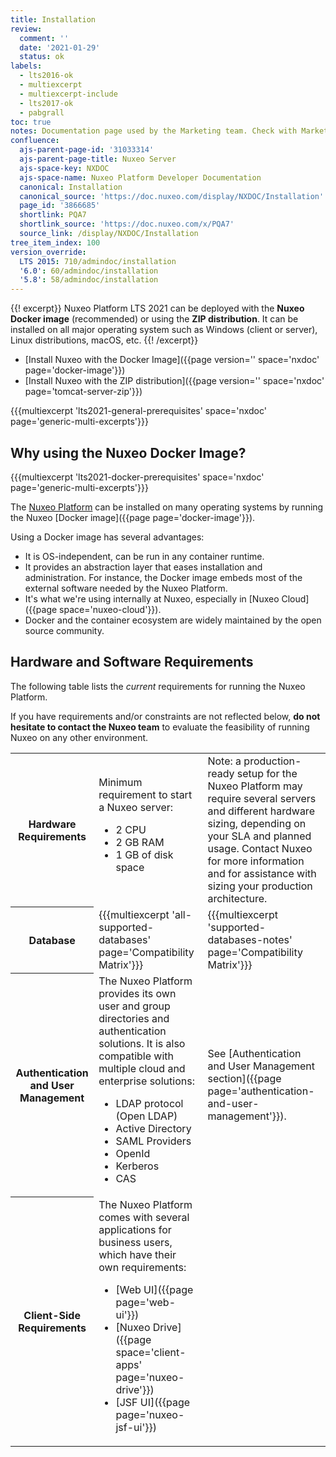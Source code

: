 ```yaml
---
title: Installation
review:
  comment: ''
  date: '2021-01-29'
  status: ok
labels:
  - lts2016-ok
  - multiexcerpt
  - multiexcerpt-include
  - lts2017-ok
  - pabgrall
toc: true
notes: Documentation page used by the Marketing team. Check with Marketing before deleting or moving.
confluence:
  ajs-parent-page-id: '31033314'
  ajs-parent-page-title: Nuxeo Server
  ajs-space-key: NXDOC
  ajs-space-name: Nuxeo Platform Developer Documentation
  canonical: Installation
  canonical_source: 'https://doc.nuxeo.com/display/NXDOC/Installation'
  page_id: '3866685'
  shortlink: PQA7
  shortlink_source: 'https://doc.nuxeo.com/x/PQA7'
  source_link: /display/NXDOC/Installation
tree_item_index: 100
version_override:
  LTS 2015: 710/admindoc/installation
  '6.0': 60/admindoc/installation
  '5.8': 58/admindoc/installation
---
```

{{! excerpt}}
Nuxeo Platform LTS 2021 can be deployed with the **Nuxeo Docker image** (recommended) or using the **ZIP distribution**. It can be installed on all major operating system such as Windows (client or server), Linux distributions, macOS, etc.
{{! /excerpt}}

- [Install Nuxeo with the Docker Image]({{page version='' space='nxdoc' page='docker-image'}})
- [Install Nuxeo with the ZIP distribution]({{page version='' space='nxdoc' page='tomcat-server-zip'}})

{{{multiexcerpt 'lts2021-general-prerequisites' space='nxdoc' page='generic-multi-excerpts'}}}

## Why using the Nuxeo Docker Image?

{{{multiexcerpt 'lts2021-docker-prerequisites' space='nxdoc' page='generic-multi-excerpts'}}}

The [Nuxeo Platform](https://www.nuxeo.com/content-services-platform/) can be installed on many operating systems by running the Nuxeo [Docker image]({{page page='docker-image'}}).

Using a Docker image has several advantages:

- It is OS-independent, can be run in any container runtime.
- It provides an abstraction layer that eases installation and administration. For instance, the Docker image embeds most of the external software needed by the Nuxeo Platform.
- It's what we're using internally at Nuxeo, especially in [Nuxeo Cloud]({{page space='nuxeo-cloud'}}).
- Docker and the container ecosystem are widely maintained by the open source community.

## Hardware and Software Requirements

The following table lists the _current_ requirements for running the Nuxeo Platform.

If you have requirements and/or constraints are not reflected below, **do not hesitate to contact the Nuxeo team** to evaluate the feasibility of running Nuxeo on any other environment.

<div class="table-scroll">
  <table class="hover">
    <tbody>
      <tr>
        <th colspan="1">Hardware Requirements</th>
          <td colspan="1">Minimum requirement to start a Nuxeo server:
          <ul>
            <li>2 CPU</li>
            <li>2&nbsp;GB RAM</li>
             <li>1&nbsp;GB of disk space</li>
          </ul>
        </td>
        <td colspan="1">Note: a production-ready setup for the Nuxeo Platform may require several servers and different hardware sizing, depending on your SLA and planned usage. Contact Nuxeo for more information and for assistance with sizing your production architecture.</td>
      </tr>
      <tr>
        <th colspan="1">Database</th>
        <td colspan="1">{{{multiexcerpt 'all-supported-databases' page='Compatibility Matrix'}}}</td>
        <td colspan="1">{{{multiexcerpt 'supported-databases-notes' page='Compatibility Matrix'}}}</td>
      </tr>
      <tr>
        <th colspan="1">Authentication and User Management</th>
        <td colspan="1">The Nuxeo Platform provides its own user and group directories and authentication solutions. It is also compatible with multiple cloud and enterprise solutions:
          <ul>
            <li>LDAP protocol (Open LDAP)</li>
            <li>Active Directory</li>
            <li>SAML Providers</li>
            <li>OpenId</li>
            <li>Kerberos</li>
            <li>CAS</li>
          </ul>
        </td>
        <td colspan="1">See [Authentication and User Management section]({{page page='authentication-and-user-management'}}).</td>
      </tr>
      <tr>
        <th colspan="1">Client-Side Requirements</th>
        <td colspan="1">The Nuxeo Platform comes with several applications for business users, which have their own requirements:
          <ul>
            <li>[Web UI]({{page page='web-ui'}})</li>
            <li>[Nuxeo Drive]({{page space='client-apps' page='nuxeo-drive'}})</li>
            <li>[JSF UI]({{page page='nuxeo-jsf-ui'}})</li>
          </ul>
        </td>
        <td colspan="1"></td>
      </tr>
    </tbody>
  </table>
</div>
